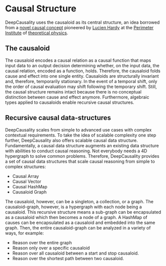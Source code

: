 # Causal Structure


DeepCausality uses the causaloid as its central structure, an idea
borrowed from a [novel causal concept](https://arxiv.org/abs/gr-qc/0608043) pioneered 
by [Lucien Hardy](https://perimeterinstitute.ca/people/lucien-hardy) at the [Perimeter Institute](https://perimeterinstitute.ca/)
of [theoretical physics](https://perimeterinstitute.ca/why-theoretical-physics).


## The causaloid

The causaloid encodes a causal relation as a causal function that maps input data to an output decision determining
whether, on the input data, the causal relation, encoded as a function, holds.
Therefore, the causaloid folds cause and effect into one single entity. Causaloids are structurally invariant and,
therefore, temporarily stationary. In the event of a temporal shift, only the order of causal evaluation may shift
following the temporary shift. Still, the causal structure remains intact because there is no conceptual distinction
between cause and effect anymore. Furthermore, algebraic types applied to causaloids enable recursive causal structures.

## Recursive causal data-structures

DeepCausality scales from simple to advanced use cases with complex contextual requirements. To take the idea of
scalable complexity one step further, DeepCausality also offers scalable causal data structure. Fundamentally, a causal
data structure augments an existing data structure with abilities to conduct causal reasoning. Not everybody needs a 4D
hypergraph to solve common problems. Therefore, DeepCausality provides a set of causal data structures that scale causal
reasoning from simple to complex structures:

* Causal Array
* Causal Vector
* Causal HashMap
* Causaloid Graph

The causaloid, however, can be a singleton, a collection, or a graph. The causaloid-graph, however, is a hypergraph with
each node being a causaloid. This recursive structure means a sub-graph can be encapsulated as a causaloid which then
becomes a node of a graph. A HashMap of causes can be encapsulated as a causaloid and embedded into the same graph.
Then, the entire causaloid-graph can be analyzed in a variety of ways, for example:

* Reason over the entire graph
* Reason only over a specific causaloid
* Reason over all causaloid between a start and stop causaloid.
* Reason over the shortest path between two causaloid.
